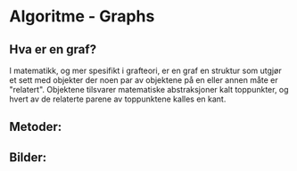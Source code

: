 # Algoritme - Graphs

## Hva er en graf?

I matematikk, og mer spesifikt i grafteori, er en graf en struktur som utgjør et sett med objekter der noen par av objektene på en eller annen måte er "relatert". Objektene tilsvarer matematiske abstraksjoner kalt toppunkter, og hvert av de relaterte parene av toppunktene kalles en kant.

## Metoder:


## Bilder:

